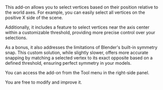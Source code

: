 This add-on allows you to select vertices based on their position relative to the world axes. For example, you can easily select all vertices on the positive X side of the scene.

Additionally, it includes a feature to select vertices near the axis center within a customizable threshold, providing more precise control over your selections.

As a bonus, it also addresses the limitations of Blender's built-in symmetry snap. This custom solution, while slightly slower, offers more accurate snapping by matching a selected vertex to its exact opposite based on a defined threshold, ensuring perfect symmetry in your models.

You can access the add-on from the Tool menu in the right-side panel.

You are free to modify and improve it.

